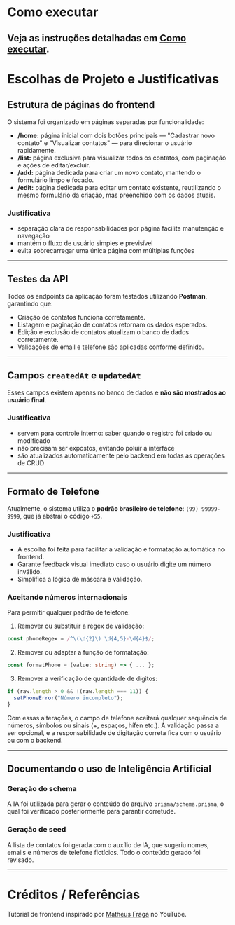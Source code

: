 # Como executar

Veja as instruções detalhadas em [Como executar](como-executar.md).
---

# Escolhas de Projeto e Justificativas
## Estrutura de páginas do frontend

O sistema foi organizado em páginas separadas por funcionalidade:

- **/home:** página inicial com dois botões principais — "Cadastrar novo contato" e "Visualizar contatos" — para direcionar o usuário rapidamente.  
- **/list:** página exclusiva para visualizar todos os contatos, com paginação e ações de editar/excluir.  
- **/add:** página dedicada para criar um novo contato, mantendo o formulário limpo e focado.  
- **/edit:** página dedicada para editar um contato existente, reutilizando o mesmo formulário da criação, mas preenchido com os dados atuais.

### Justificativa

- separação clara de responsabilidades por página facilita manutenção e navegação  
- mantém o fluxo de usuário simples e previsível  
- evita sobrecarregar uma única página com múltiplas funções

---

## Testes da API

Todos os endpoints da aplicação foram testados utilizando **Postman**, garantindo que:

- Criação de contatos funciona corretamente.
- Listagem e paginação de contatos retornam os dados esperados.
- Edição e exclusão de contatos atualizam o banco de dados corretamente.
- Validações de email e telefone são aplicadas conforme definido.

---

## Campos `createdAt` e `updatedAt`

Esses campos existem apenas no banco de dados e **não são mostrados ao usuário final**.

### Justificativa

- servem para controle interno: saber quando o registro foi criado ou modificado  
- não precisam ser expostos, evitando poluir a interface  
- são atualizados automaticamente pelo backend em todas as operações de CRUD

---

## Formato de Telefone

Atualmente, o sistema utiliza o **padrão brasileiro de telefone**: `(99) 99999-9999`, que já abstrai o código `+55`.  

### Justificativa

- A escolha foi feita para facilitar a validação e formatação automática no frontend.  
- Garante feedback visual imediato caso o usuário digite um número inválido.  
- Simplifica a lógica de máscara e validação.

### Aceitando números internacionais

Para permitir qualquer padrão de telefone:  

1. Remover ou substituir a regex de validação:
```ts
const phoneRegex = /^\(\d{2}\) \d{4,5}-\d{4}$/;
```

2. Remover ou adaptar a função de formatação:

```ts
const formatPhone = (value: string) => { ... };
```

3. Remover a verificação de quantidade de dígitos:

```ts
if (raw.length > 0 && !(raw.length === 11)) {
  setPhoneError("Número incompleto");
}
```

 Com essas alterações, o campo de telefone aceitará qualquer sequência de números, símbolos ou sinais (+, espaços, hífen etc.). A validação passa a ser opcional, e a responsabilidade de digitação correta fica com o usuário ou com o backend.

 ---

## Documentando o uso de Inteligência Artificial
### Geração do schema
A IA foi utilizada para gerar o conteúdo do arquivo ```prisma/schema.prisma```, o qual foi verificado posteriormente para garantir corretude.
### Geração de seed
A lista de contatos foi gerada com o auxílio de IA, que sugeriu nomes, emails e números de telefone fictícios. Todo o conteúdo gerado foi revisado.

---

# Créditos / Referências

Tutorial de frontend inspirado por [Matheus Fraga](https://www.youtube.com/watch?v=JlYrbEBZ3PE) no YouTube.